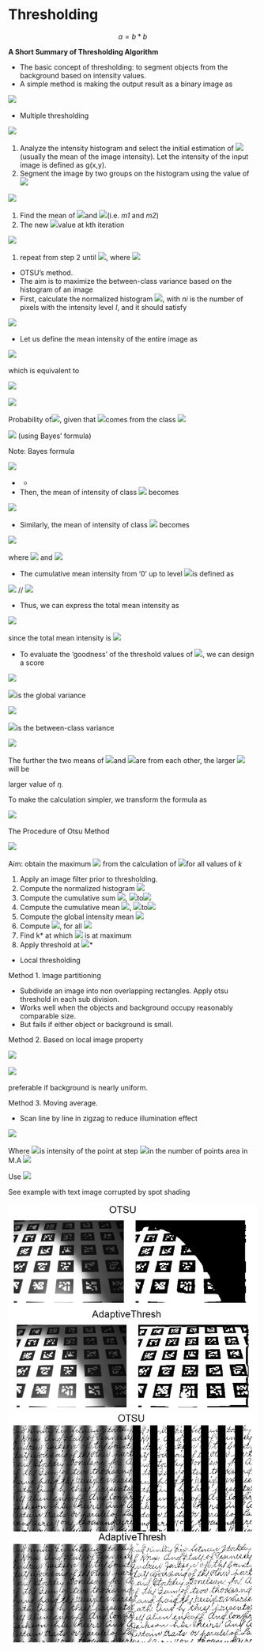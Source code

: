 # Thresholding

$$
a = b *b
$$

**A Short Summary of Thresholding Algorithm**

* The basic concept of thresholding: to segment objects from the background based on intensity values.
* A simple method is making the output result as a binary image as

![](../../.gitbook/assets/0.png)

* Multiple thresholding

![](../../.gitbook/assets/1%20%281%29.png)

1. Analyze the intensity histogram and select the initial estimation of ![](../../.gitbook/assets/5%20%281%29.png)\(usually the mean of the image intensity\). Let the intensity of the input image is defined as g\(x,y\).
2. Segment the image by two groups on the histogram using the value of ![](../../.gitbook/assets/6.png)

![](../../.gitbook/assets/7%20%281%29.png)

1. Find the mean of ![](../../.gitbook/assets/8.png)and ![](../../.gitbook/assets/9.png)\(i.e. _m1_ and _m2_\)
2. The new ![](../../.gitbook/assets/10%20%281%29.png)value at kth iteration

![](../../.gitbook/assets/11.png)

1. repeat from step 2 until ![](../../.gitbook/assets/12%20%281%29.png), where ![](../../.gitbook/assets/13.png)

* OTSU’s method.
* The aim is to maximize the between-class variance based on the histogram of an image
* First, calculate the normalized histogram ![](../../.gitbook/assets/14%20%281%29.png), with _ni_ is the number of pixels with the intensity level _I_, and it should satisfy

![](../../.gitbook/assets/15%20%281%29.png)

* Let us define the mean intensity of the entire image as

![](../../.gitbook/assets/16.png)

which is equivalent to

![](../../.gitbook/assets/17.png)

![](../../.gitbook/assets/20%20%281%29.png)

Probability of![](../../.gitbook/assets/21%20%281%29.png), given that ![](../../.gitbook/assets/22%20%281%29.png)comes from the class ![](../../.gitbook/assets/23%20%281%29.png)

![](../../.gitbook/assets/24%20%281%29.png) \(using Bayes’ formula\)

Note: Bayes formula

![](../../.gitbook/assets/25%20%281%29.png)

* * 
* Then, the mean of intensity of class ![](../../.gitbook/assets/30.png) becomes

![](../../.gitbook/assets/31.png)

* Similarly, the mean of intensity of class ![](../../.gitbook/assets/32.png) becomes

![](../../.gitbook/assets/33%20%281%29.png)

where ![](../../.gitbook/assets/34%20%281%29.png) and ![](../../.gitbook/assets/35.png)

* The cumulative mean intensity from ‘0’ up to level ![](../../.gitbook/assets/36%20%281%29.png)is defined as

![](../../.gitbook/assets/37.png) // ![](../../.gitbook/assets/38%20%281%29.png)

* Thus, we can express the total mean intensity as

![](../../.gitbook/assets/39.png)

since the total mean intensity is ![](../../.gitbook/assets/40%20%281%29.png)

* To evaluate the ‘goodness’ of the threshold values of ![](../../.gitbook/assets/41.png), we can design a score

![](../../.gitbook/assets/42.png)

![](../../.gitbook/assets/43%20%281%29.png)is the global variance

![](../../.gitbook/assets/44%20%281%29.png)

![](../../.gitbook/assets/45.png)is the between-class variance

![](../../.gitbook/assets/46%20%281%29.png)

The further the two means of ![](../../.gitbook/assets/47.png)and ![](../../.gitbook/assets/48.png)are from each other, the larger ![](../../.gitbook/assets/49.png) will be

 larger value of _η._

To make the calculation simpler, we transform the formula as

![](../../.gitbook/assets/50%20%281%29.png)

The Procedure of Otsu Method

![](../../.gitbook/assets/51.png)

Aim: obtain the maximum ![](../../.gitbook/assets/52%20%281%29.png) from the calculation of ![](../../.gitbook/assets/53%20%281%29.png)for all values of _k_

1. Apply an image filter prior to thresholding.
2. Compute the normalized histogram ![](../../.gitbook/assets/54.png)
3. Compute the cumulative sum ![](../../.gitbook/assets/55%20%281%29.png), ![](../../.gitbook/assets/56%20%281%29.png)to![](../../.gitbook/assets/57%20%281%29.png)
4. Compute the cumulative mean ![](../../.gitbook/assets/58%20%281%29.png), ![](../../.gitbook/assets/59%20%281%29.png)to![](../../.gitbook/assets/60.png)
5. Compute the global intensity mean ![](../../.gitbook/assets/61%20%281%29.png)
6. Compute ![](../../.gitbook/assets/62%20%281%29.png), for all ![](../../.gitbook/assets/63%20%281%29.png)
7. Find k\* at which ![](../../.gitbook/assets/64%20%281%29.png) is at maximum
8. Apply threshold at ![](../../.gitbook/assets/65%20%281%29.png)\*

* Local thresholding

Method 1. Image partitioning

* Subdivide an image into non overlapping rectangles. Apply otsu threshold in each sub division.
* Works well when the objects and background occupy reasonably comparable size.
* But fails if either object or background is small.

Method 2. Based on local image property

![](../../.gitbook/assets/70%20%281%29.png)

![](../../.gitbook/assets/71.png)

 preferable if background is nearly uniform.

 Method 3. Moving average.

* Scan line by line in zigzag to reduce illumination effect

![](../../.gitbook/assets/72.png)

Where ![](../../.gitbook/assets/73%20%281%29.png)is intensity of the point at step ![](../../.gitbook/assets/74%20%281%29.png)in the number of points area in M.A ![](../../.gitbook/assets/75.png)

Use ![](../../.gitbook/assets/76.png)

See example with text image corrupted by spot shading

![](../../.gitbook/assets/77.png)![](../../.gitbook/assets/78.png)

